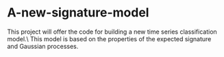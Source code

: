 # A-new-signature-model

This project will offer the code for building a new time series classification model.\\
This model is based on the properties of the expected signature and Gaussian processes.
